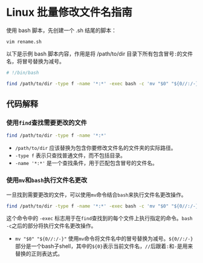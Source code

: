 # Linux 批量修改文件名指南

使用 bash 脚本，先创建一个 .sh 结尾的脚本：

```vim
vim rename.sh
```

以下是示例 bash 脚本内容，作用是将 /path/to/dir 目录下所有包含冒号`:`的文件名，将冒号替换为减号。

```bash
# !/bin/bash

find /path/to/dir -type f -name '*:*' -exec bash -c 'mv "$0" "${0//:/-}"' {} \;
```

## 代码解释

### 使用`find`查找需要更改的文件

```bash
find /path/to/dir -type f -name '*:*'
```

- `/path/to/dir` 应该替换为包含你要修改文件名的文件夹的实际路径。
- `-type f` 表示只查找普通文件，而不包括目录。
- `-name '*:*'` 是一个查找条件，用于匹配包含冒号的文件名。

### 使用`mv`和`bash`执行文件名更改

一旦找到需要更改的文件，可以使用`mv`命令结合`bash`来执行文件名更改操作。

```bash
find /path/to/dir -type f -name '*:*' -exec bash -c 'mv "$0" "${0//:/-}"' {} \;
```

这个命令中的 `-exec` 标志用于在`find`查找到的每个文件上执行指定的命令。`bash -c`之后的部分将执行文件名更改操作。

- `mv "$0" "${0//:/-}"` 使用`mv`命令将文件名中的冒号替换为减号。`${0//:/-}` 部分是一个bash子shell，其中的`${0}`表示当前文件名，`//`后跟着`:`和`-`是用来替换的正则表达式。